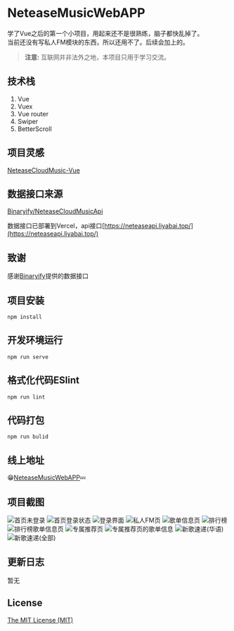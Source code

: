 # NeteaseMusicWebAPP

学了Vue之后的第一个小项目，用起来还不是很熟练，脑子都快乱掉了。   
当前还没有写私人FM模块的东西，所以还用不了。后续会加上的。

> **注意:** 互联网并非法外之地，本项目只用于学习交流。

## 技术栈
1. Vue
2. Vuex
3. Vue router
4. Swiper
5. BetterScroll

## 项目灵感
[NeteaseCloudMusic-Vue](https://github.com/wzz1206414629/NeteaseCloudMusic-Vue)

## 数据接口来源

[Binaryify/NeteaseCloudMusicApi](https://github.com/Binaryify/NeteaseCloudMusicApi)

数据接口已部署到Vercel，api接口[https://neteaseapi.liyabai.top/](https://neteaseapi.liyabai.top/)

## 致谢

感谢[Binaryify](https://github.com/Binaryify)提供的数据接口

## 项目安装
```
npm install
```

## 开发环境运行
```
npm run serve
```

## 格式化代码ESlint
```
npm run lint
```

## 代码打包
```
npm run bulid
```

## 线上地址

😁[NeteaseMusicWebAPP](https://netease.liyabai.top/)💤

## 项目截图
![首页未登录](./static/首页未登录.jpg) 
![首页登录状态](./static/首页登录状态.jpg)
![登录界面](./static/登录界面.jpg)
![私人FM页](./static/私人FM页.jpg)
![歌单信息页](./static/歌单信息页.jpg)
![排行榜](./static/排行榜.jpg)
![排行榜歌单信息页](./static/排行榜歌单信息页.jpg)
![专属推荐页](./static/专属推荐页.jpg)
![专属推荐页的歌单信息](./static/专属推荐页的歌单信息.jpg)
![新歌速递(华语)](./static/新歌速递(华语).jpg)
![新歌速递(全部)](./static/新歌速递(全部).jpg)


## 更新日志
暂无

## License
[The MIT License (MIT)](https://github.com/liyabai1/NeteaseMusicWebAPP/blob/main/LICENSE)
